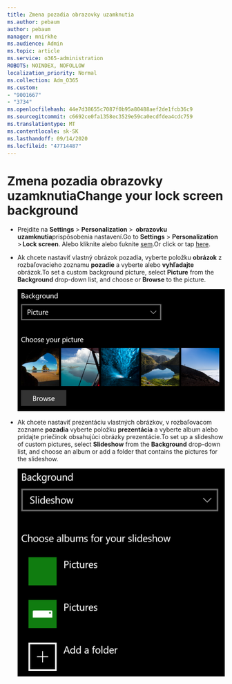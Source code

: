 ```yaml
---
title: Zmena pozadia obrazovky uzamknutia
ms.author: pebaum
author: pebaum
manager: mnirkhe
ms.audience: Admin
ms.topic: article
ms.service: o365-administration
ROBOTS: NOINDEX, NOFOLLOW
localization_priority: Normal
ms.collection: Adm_O365
ms.custom:
- "9001667"
- "3734"
ms.openlocfilehash: 44e7d38655c7087f0b95a80488aef2de1fcb36c9
ms.sourcegitcommit: c6692ce0fa1358ec3529e59ca0ecdfdea4cdc759
ms.translationtype: MT
ms.contentlocale: sk-SK
ms.lasthandoff: 09/14/2020
ms.locfileid: "47714487"
---
```

# <a name="change-your-lock-screen-background"></a><span data-ttu-id="2e81c-102">Zmena pozadia obrazovky uzamknutia</span><span class="sxs-lookup"><span data-stu-id="2e81c-102">Change your lock screen background</span></span>

- <span data-ttu-id="2e81c-103">Prejdite na **Settings**  >  **Personalization**  >  **obrazovku uzamknutia**prispôsobenia nastavení.</span><span class="sxs-lookup"><span data-stu-id="2e81c-103">Go to **Settings** > **Personalization** > **Lock screen**.</span></span> <span data-ttu-id="2e81c-104">Alebo kliknite alebo ťuknite [sem](ms-settings:lockscreen?activationSource=GetHelp).</span><span class="sxs-lookup"><span data-stu-id="2e81c-104">Or click or tap [here](ms-settings:lockscreen?activationSource=GetHelp).</span></span>

- <span data-ttu-id="2e81c-105">Ak chcete nastaviť vlastný obrázok pozadia, vyberte položku **obrázok** z rozbaľovacieho zoznamu **pozadie** a vyberte alebo **vyhľadajte** obrázok.</span><span class="sxs-lookup"><span data-stu-id="2e81c-105">To set a custom background picture, select **Picture** from the **Background** drop-down list, and choose or **Browse** to the picture.</span></span>

  ![Nastavte vlastný obrázok pozadia.](media/set-custom-background-pic.png)

- <span data-ttu-id="2e81c-107">Ak chcete nastaviť prezentáciu vlastných obrázkov, v rozbaľovacom zozname **pozadia** vyberte položku **prezentácia** a vyberte album alebo pridajte priečinok obsahujúci obrázky prezentácie.</span><span class="sxs-lookup"><span data-stu-id="2e81c-107">To set up a slideshow of custom pictures, select **Slideshow** from the **Background** drop-down list, and choose an album or add a folder that contains the pictures for the slideshow.</span></span>

  ![Nastavte prezentáciu vlastných obrázkov.](media/set-up-slideshow-background.png)
